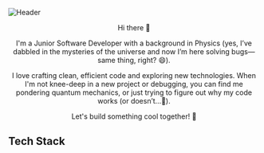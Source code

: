 ![Header](https://github.com/user-attachments/assets/25e8901e-bc20-4e1e-a71d-137ab72ab752)
<p align="center">
Hi there 👋
</p>
<p align="center">
  I'm a Junior Software Developer with a background in Physics (yes, I’ve dabbled in the mysteries of the universe and now I’m here solving bugs—same thing, right? 😄).
</p>
<p align="center">
I love crafting clean, efficient code and exploring new technologies. When I'm not knee-deep in a new project or debugging, you can find me pondering quantum mechanics, or just trying to figure out why my code works (or doesn’t…🤔).
</p>
<p align="center">
Let's build something cool together! 🚀
</p>

## Tech Stack

<p>
  <a href="https://skillicons.dev">
    <img src"https://skillicons.dev/icons?i=html,css,sass,git,js,ts,react,java"/>
  </a>
</p>

